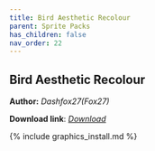 ```yaml
---
title: Bird Aesthetic Recolour
parent: Sprite Packs
has_children: false
nav_order: 22
---
```


## Bird Aesthetic Recolour

**Author:** *Dashfox27(Fox27)*

**Download link**: *[Download](https://drive.google.com/file/d/1yT6yijSUfQcGrOW8ElYmfDLwua4--Jhy/view?usp=sharing)*

{% include graphics_install.md %}
